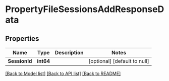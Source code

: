 # PropertyFileSessionsAddResponseData

## Properties
Name | Type | Description | Notes
------------ | ------------- | ------------- | -------------
**SessionId** | **int64** |  | [optional] [default to null]

[[Back to Model list]](../README.md#documentation-for-models) [[Back to API list]](../README.md#documentation-for-api-endpoints) [[Back to README]](../README.md)


